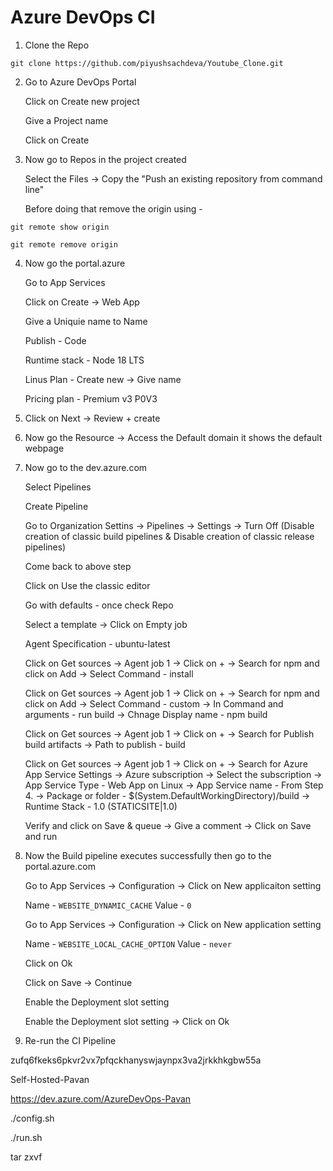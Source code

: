 # Azure DevOps CI

1. Clone the Repo
   
```
git clone https://github.com/piyushsachdeva/Youtube_Clone.git
```

2. Go to Azure DevOps Portal

    Click on Create new project
    
    Give a Project name
    
    Click on Create


3. Now go to Repos in the project created

    Select  the Files -> Copy the "Push an existing repository from command line"
    
    Before doing that remove the origin using - 
```
git remote show origin
```
```
git remote remove origin 
```

4. Now go the portal.azure

    Go to App Services
    
    Click on Create -> Web App
    
    Give a Uniquie name to Name
    
    Publish - Code
    
    Runtime stack - Node 18 LTS
    
    Linus Plan - Create new -> Give name 
    
    Pricing plan - Premium v3 P0V3


4. Click on Next -> Review + create


5. Now go the Resource -> Access the Default domain it shows the default webpage


6. Now go to the dev.azure.com 

    Select Pipelines
    
    Create Pipeline 
    
    Go to Organization Settins -> Pipelines -> Settings -> Turn Off (Disable creation of classic build pipelines & Disable creation of classic release pipelines)
    
    Come back to above step
    
    Click on Use the classic editor 
    
    Go with defaults - once check Repo
    
    Select a template -> Click on Empty job
    
    Agent Specification - ubuntu-latest
    
    Click on Get sources -> Agent job 1 -> Click on + -> Search for npm and click on Add -> Select Command - install 
    
    Click on Get sources -> Agent job 1 -> Click on + -> Search for npm and click on Add -> Select Command - custom -> In Command and arguments - run build -> Chnage Display name - npm build
    
    Click on Get sources -> Agent job 1 -> Click on + -> Search for Publish build artifacts -> Path to publish - build
    
    Click on Get sources -> Agent job 1 -> Click on + -> Search for Azure App Service Settings -> Azure subscription -> Select the subscription -> App Service Type - Web App on Linux -> App Service name - From Step 4. -> Package or folder -       $(System.DefaultWorkingDirectory)/build -> Runtime Stack - 1.0 (STATICSITE|1.0)
    
    Verify and click on Save & queue -> Give a comment -> Click on Save and run


7. Now the Build pipeline executes successfully then go to the portal.azure.com

    Go to App Services -> Configuration -> Click on New applicaiton setting

    Name - `WEBSITE_DYNAMIC_CACHE`
    Value - `0`
    
    
    Go to App Services -> Configuration -> Click on New application setting
    
    Name - `WEBSITE_LOCAL_CACHE_OPTION`
    Value - `never`
    
    Click on Ok
    
    Click on Save -> Continue

    Enable the Deployment slot setting

    Enable the Deployment slot setting -> Click on Ok


8. Re-run the CI Pipeline



zufq6fkeks6pkvr2vx7pfqckhanyswjaynpx3va2jrkkhkgbw55a

Self-Hosted-Pavan

https://dev.azure.com/AzureDevOps-Pavan

./config.sh

./run.sh

tar zxvf
